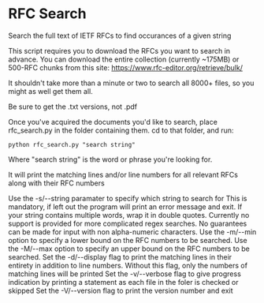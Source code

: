 # RFC Search
Search the full text of IETF RFCs to find occurances of a given string

This script requires you to download the RFCs you want to search in advance.
You can download the entire collection (currently ~175MB) or 500-RFC chunks from this site:
https://www.rfc-editor.org/retrieve/bulk/

It shouldn't take more than a minute or two to search all 8000+ files, so you might as well get them all.

Be sure to get the .txt versions, not .pdf

Once you've acquired the documents you'd like to search, place rfc_search.py in the folder containing them.
cd to that folder, and run:

    python rfc_search.py "search string"
 
Where "search string" is the word or phrase you're looking for.

It will print the matching lines and/or line numbers for all relevant RFCs along with their RFC numbers


Use the -s/--string paramater to specify which string to search for
	This is mandatory, if left out the program will print an error message and exit.
	If your string contains multiple words, wrap it in double quotes.
	Currently no support is provided for more complicated regex searches.
	No guarantees can be made for input with non alpha-numeric characters.
Use the -m/--min option to specify a lower bound on the RFC numbers to be searched.
Use the -M/--max option to specify an upper bound on the RFC numbers to be searched.
Set the -d/--display flag to print the matching lines in their entirety in addition to line numbers.
	Without this flag, only the numbers of matching lines will be printed
Set the -v/--verbose flag to give progress indication by printing a statement as each file in the foler is checked or skipped
Set the -V/--version flag to print the version number and exit
